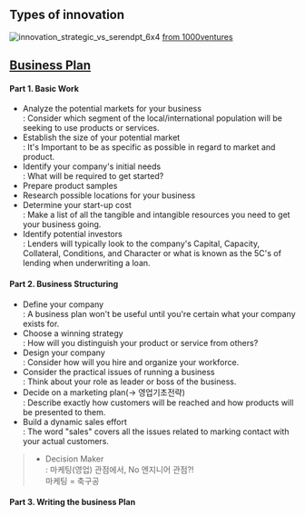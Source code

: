 ## Types of innovation

![innovation_strategic_vs_serendpt_6x4](https://user-images.githubusercontent.com/43804152/81638066-ee08ba80-9452-11ea-8acf-e79a71c0db48.png)
[from 1000ventures](http://www.1000ventures.com/business_guide/innovation_strategic_byip.html)

## [Business Plan](http://blog.naver.com/PostView.nhn?blogId=serenbip&logNo=221332910302&parentCategoryNo=&categoryNo=21&viewDate=&isShowPopularPosts=false&from=postView)
#### Part 1. Basic Work
* Analyze the potential markets for your business
<br>  : Consider which segment of the local/international population will be seeking to use products or services.
* Establish the size of your potential market
<br>  : It's Important to be as specific as possible in regard to market and product.
* Identify your company's initial needs
<br>  : What will be required to get started?
* Prepare product samples
* Research possible locations for your business
* Determine your start-up cost
<br>  : Make a list of all the tangible and intangible resources you need to get your business going.
* Identify potential investors
<br>  : Lenders will typically look to the company's Capital, Capacity, Collateral, Conditions, and Character or what is known as the 5C's of lending when underwriting a loan.

#### Part 2. Business Structuring
* Define your company
<br>  : A business plan won't be useful until you're certain what your company exists for.
* Choose a winning strategy
<br>  : How will you distinguish your product or service from others?
* Design your company
<br>  : Consider how will you hire and organize your workforce.
* Consider the practical issues of running a business
<br>  : Think about your role as leader or boss of the business.
* Decide on a marketing plan(-> 영업기초전략)
<br>  : Describe exactly how customers will be reached and how products will be presented to them.
* Build a dynamic sales effort
<br>  : The word "sales" covers all the issues related to marking contact with your actual customers.

>  * Decision Maker <br> : 마케팅(영업) 관점에서, No 엔지니어 관점?! <br>
  마케팅 = 축구공

#### Part 3. Writing the business Plan
